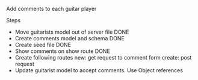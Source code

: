 Add comments to each guitar player

Steps

- Move guitarists model out of server file DONE
- Create comments model and schema DONE
- Create seed file DONE
- Show comments on show route DONE
- Create following routes
  new: get request to comment form
  create: post request
- Update guitarist model to accept comments. Use Object references
